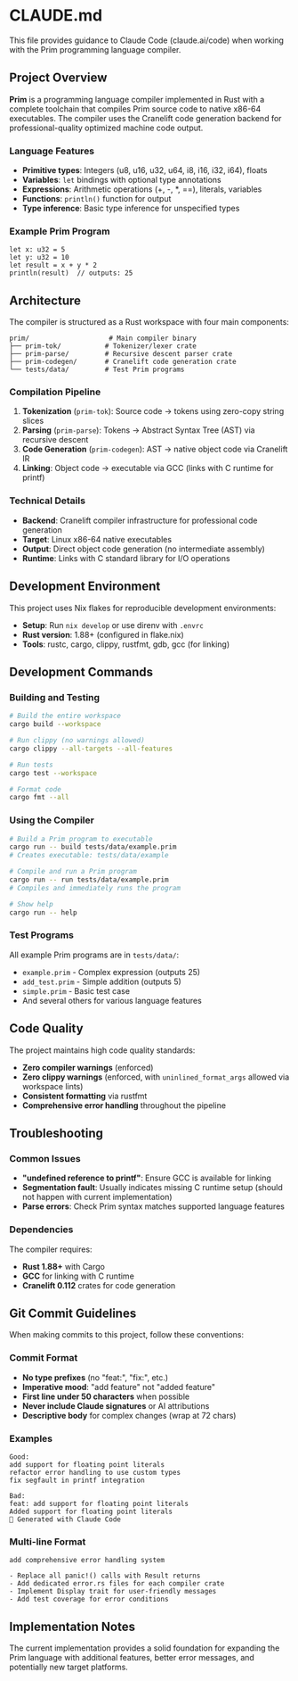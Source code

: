 # CLAUDE.md

This file provides guidance to Claude Code (claude.ai/code) when working with the Prim programming language compiler.

## Project Overview

**Prim** is a programming language compiler implemented in Rust with a complete toolchain that compiles Prim source code to native x86-64 executables. The compiler uses the Cranelift code generation backend for professional-quality optimized machine code output.

### Language Features
- **Primitive types**: Integers (u8, u16, u32, u64, i8, i16, i32, i64), floats
- **Variables**: `let` bindings with optional type annotations
- **Expressions**: Arithmetic operations (+, -, *, ==), literals, variables
- **Functions**: `println()` function for output
- **Type inference**: Basic type inference for unspecified types

### Example Prim Program
```prim
let x: u32 = 5
let y: u32 = 10
let result = x + y * 2
println(result)  // outputs: 25
```

## Architecture

The compiler is structured as a Rust workspace with four main components:

```
prim/                    # Main compiler binary
├── prim-tok/           # Tokenizer/lexer crate
├── prim-parse/         # Recursive descent parser crate
├── prim-codegen/       # Cranelift code generation crate
└── tests/data/         # Test Prim programs
```

### Compilation Pipeline
1. **Tokenization** (`prim-tok`): Source code → tokens using zero-copy string slices
2. **Parsing** (`prim-parse`): Tokens → Abstract Syntax Tree (AST) via recursive descent
3. **Code Generation** (`prim-codegen`): AST → native object code via Cranelift IR
4. **Linking**: Object code → executable via GCC (links with C runtime for printf)

### Technical Details
- **Backend**: Cranelift compiler infrastructure for professional code generation
- **Target**: Linux x86-64 native executables
- **Output**: Direct object code generation (no intermediate assembly)
- **Runtime**: Links with C standard library for I/O operations

## Development Environment

This project uses Nix flakes for reproducible development environments:

- **Setup**: Run `nix develop` or use direnv with `.envrc`
- **Rust version**: 1.88+ (configured in flake.nix)
- **Tools**: rustc, cargo, clippy, rustfmt, gdb, gcc (for linking)

## Development Commands

### Building and Testing
```bash
# Build the entire workspace
cargo build --workspace

# Run clippy (no warnings allowed)
cargo clippy --all-targets --all-features

# Run tests
cargo test --workspace

# Format code
cargo fmt --all
```

### Using the Compiler
```bash
# Build a Prim program to executable
cargo run -- build tests/data/example.prim
# Creates executable: tests/data/example

# Compile and run a Prim program
cargo run -- run tests/data/example.prim
# Compiles and immediately runs the program

# Show help
cargo run -- help
```

### Test Programs
All example Prim programs are in `tests/data/`:
- `example.prim` - Complex expression (outputs 25)
- `add_test.prim` - Simple addition (outputs 5) 
- `simple.prim` - Basic test case
- And several others for various language features

## Code Quality

The project maintains high code quality standards:

- **Zero compiler warnings** (enforced)
- **Zero clippy warnings** (enforced, with `uninlined_format_args` allowed via workspace lints)
- **Consistent formatting** via rustfmt
- **Comprehensive error handling** throughout the pipeline

## Troubleshooting

### Common Issues
- **"undefined reference to printf"**: Ensure GCC is available for linking
- **Segmentation fault**: Usually indicates missing C runtime setup (should not happen with current implementation)
- **Parse errors**: Check Prim syntax matches supported language features

### Dependencies
The compiler requires:
- **Rust 1.88+** with Cargo
- **GCC** for linking with C runtime
- **Cranelift 0.112** crates for code generation

## Git Commit Guidelines

When making commits to this project, follow these conventions:

### Commit Format
- **No type prefixes** (no "feat:", "fix:", etc.)
- **Imperative mood**: "add feature" not "added feature"  
- **First line under 50 characters** when possible
- **Never include Claude signatures** or AI attributions
- **Descriptive body** for complex changes (wrap at 72 chars)

### Examples
```
Good:
add support for floating point literals
refactor error handling to use custom types
fix segfault in printf integration

Bad:
feat: add support for floating point literals  
Added support for floating point literals
🤖 Generated with Claude Code
```

### Multi-line Format
```
add comprehensive error handling system

- Replace all panic!() calls with Result returns
- Add dedicated error.rs files for each compiler crate  
- Implement Display trait for user-friendly messages
- Add test coverage for error conditions
```

## Implementation Notes

The current implementation provides a solid foundation for expanding the Prim language with additional features, better error messages, and potentially new target platforms.